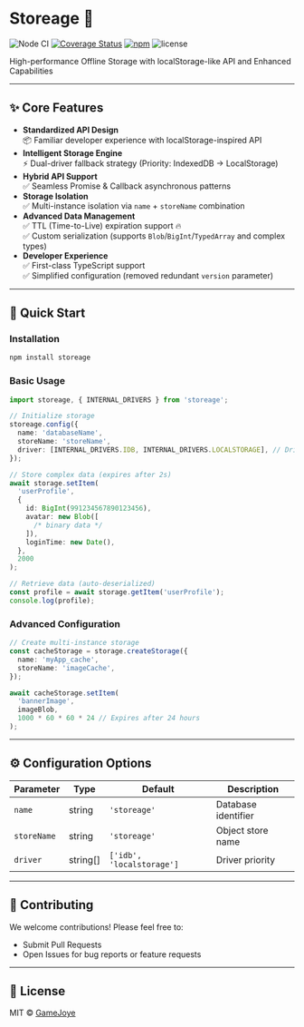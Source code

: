 # Storeage 🚀

![Node CI](https://github.com/gamejoye/storeage/workflows/Node%20CI/badge.svg)
[![Coverage Status](https://coveralls.io/repos/github/gamejoye/storeage/badge.svg?branch=main)](https://coveralls.io/github/gamejoye/storeage?branch=main)
[![npm](https://img.shields.io/npm/v/storeage.svg)](https://www.npmjs.com/package/storeage)
![license](https://img.shields.io/npm/l/storeage)

High-performance Offline Storage with localStorage-like API and Enhanced Capabilities

---

## ✨ Core Features

- **Standardized API Design**  
  📦 Familiar developer experience with localStorage-inspired API
- **Intelligent Storage Engine**  
  ⚡ Dual-driver fallback strategy (Priority: IndexedDB → LocalStorage)
- **Hybrid API Support**  
  ✅ Seamless Promise & Callback asynchronous patterns
- **Storage Isolation**  
  ✅ Multi-instance isolation via `name` + `storeName` combination
- **Advanced Data Management**  
  ✅ TTL (Time-to-Live) expiration support 🔥  
  ✅ Custom serialization (supports `Blob`/`BigInt`/`TypedArray` and complex types)
- **Developer Experience**  
  ✅ First-class TypeScript support  
  ✅ Simplified configuration (removed redundant `version` parameter)

---

## 🚀 Quick Start

### Installation

```bash
npm install storeage
```

### Basic Usage

```typescript
import storeage, { INTERNAL_DRIVERS } from 'storeage';

// Initialize storage
storeage.config({
  name: 'databaseName',
  storeName: 'storeName',
  driver: [INTERNAL_DRIVERS.IDB, INTERNAL_DRIVERS.LOCALSTORAGE], // Driver priority
});

// Store complex data (expires after 2s)
await storage.setItem(
  'userProfile',
  {
    id: BigInt(991234567890123456),
    avatar: new Blob([
      /* binary data */
    ]),
    loginTime: new Date(),
  },
  2000
);

// Retrieve data (auto-deserialized)
const profile = await storage.getItem('userProfile');
console.log(profile);
```

### Advanced Configuration

```typescript
// Create multi-instance storage
const cacheStorage = storage.createStorage({
  name: 'myApp_cache',
  storeName: 'imageCache',
});

await cacheStorage.setItem(
  'bannerImage',
  imageBlob,
  1000 * 60 * 60 * 24 // Expires after 24 hours
);
```

---

## ⚙️ Configuration Options

| Parameter   | Type     | Default                   | Description         |
| ----------- | -------- | ------------------------- | ------------------- |
| `name`      | string   | `'storeage'`              | Database identifier |
| `storeName` | string   | `'storeage'`              | Object store name   |
| `driver`    | string[] | `['idb', 'localstorage']` | Driver priority     |

---

## 🤝 Contributing

We welcome contributions! Please feel free to:

- Submit Pull Requests
- Open Issues for bug reports or feature requests

---

## 📄 License

MIT © [GameJoye](https://github.com/gamejoye)

